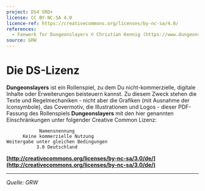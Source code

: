 ```yaml
---
project: DS4 SRD+
license: CC BY-NC-SA 4.0
licence-ref: https://creativecommons.org/licenses/by-nc-sa/4.0/
references: 
  - Fanwerk for Dungeonslayers © Christian Kennig (https://www.dungeonslayers.net/)
source: GRW
---
```


# Die DS-Lizenz

**Dungeonslayers** ist ein Rollenspiel, zu dem Du nicht-kommerzielle, digitale Inhalte oder Erweiterungen beisteuern kannst. Zu diesem Zweck stehen die Texte und Regelmechaniken - nicht aber die Grafiken (mit Ausnahme der Iconsymbole), das Covermotiv, die Illustrationen und Logos - dieser PDF-Fassung des Rollenspiels **Dungeonslayers** mit den hier genannten Einschränkungen unter folgender Creative Common Lizenz:

                Namensnennung
          Keine kommerzielle Nutzung
    Weitergabe unter gleichen Bedingungen 
               3.0 Deutschland

**[http://creativecommons.org/licenses/by-nc-sa/3.0/de/](http://creativecommons.org/licenses/by-nc-sa/3.0/de/)**

---

_Quelle: GRW_
